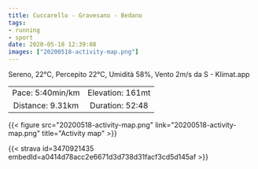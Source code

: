 ```yaml
---
title: Cuccarello - Gravesano - Bedano
tags:
- running
- sport
date: 2020-05-18 12:39:08
images: ["20200518-activity-map.png"]
---
```


Sereno, 22°C, Percepito 22°C, Umidità 58%, Vento 2m/s da S - Klimat.app

| | |
| :-: | :-: |
| Pace: 5:40min/km | Elevation: 161mt |
| Distance: 9.31km | Duration: 52:48 |



{{< figure src="20200518-activity-map.png" link="20200518-activity-map.png" title="Activity map" >}}


{{< strava id=3470921435 embedId=a0414d78acc2e6671d3d738d31facf3cd5d145af >}}
